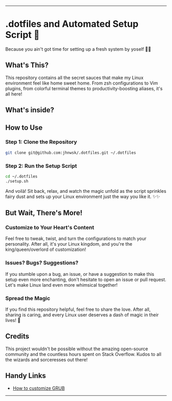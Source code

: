 
---

# .dotfiles and Automated Setup Script 🚀

Because you ain't got time for setting up a fresh system by yoself 🎩✨

## What's This?

This repository contains all the secret sauces that make my Linux environment feel like home sweet home. From zsh configurations to Vim plugins, from colorful terminal themes to productivity-boosting aliases, it's all here!

## What's inside?

## How to Use

### Step 1: Clone the Repository
```bash
git clone git@github.com:jhnwsk/.dotfiles.git ~/.dotfiles
```

### Step 2: Run the Setup Script
```bash
cd ~/.dotfiles
./setup.sh
```

And voilà! Sit back, relax, and watch the magic unfold as the script sprinkles fairy dust and sets up your Linux environment just the way you like it. ✨✨

## But Wait, There's More!

### Customize to Your Heart's Content
Feel free to tweak, twist, and turn the configurations to match your personality. After all, it's your Linux kingdom, and you're the king/queen/overlord of customization!

### Issues? Bugs? Suggestions?
If you stumble upon a bug, an issue, or have a suggestion to make this setup even more enchanting, don't hesitate to open an issue or pull request. Let's make Linux land even more whimsical together!

### Spread the Magic
If you find this repository helpful, feel free to share the love. After all, sharing is caring, and every Linux user deserves a dash of magic in their lives! 🌟

## Credits
This project wouldn't be possible without the amazing open-source community and the countless hours spent on Stack Overflow. Kudos to all the wizards and sorceresses out there!

## Handy Links
- [How to customize GRUB](https://www.linuxtechmore.com/2024/05/how-to-customize-grub.html)

---